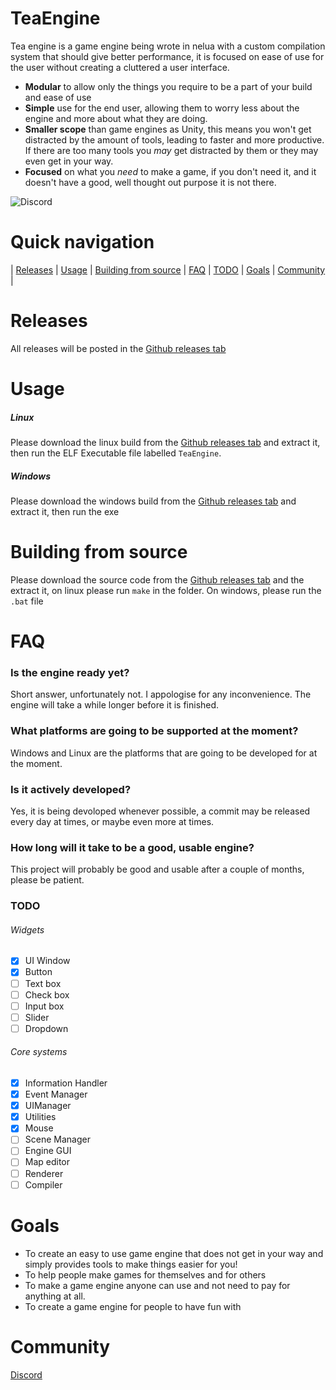 # TeaEngine
Tea engine is a game engine being wrote in nelua with a custom compilation system that should give better performance, it is focused on ease of use for the user without creating a cluttered a user interface.
* **Modular** to allow only the things you require to be a part of your build and ease of use
* **Simple** use for the end user, allowing them to worry less about the engine and more about what they are doing.
* **Smaller scope** than game engines as Unity, this means you won't get distracted by the amount of tools, leading to faster and more productive. If there are too many tools you *may* get distracted by them or they may even get in your way.
* **Focused** on what you *need* to make a game, if you don't need it, and it doesn't have a good, well thought out purpose it is not there.

![Discord](https://img.shields.io/discord/992551570547949568?color=blue&label=Discord&style=for-the-badge)

# Quick navigation

| [Releases](https://github.com/TeaSpillStudios/TeaEngine#releases) |
[Usage](https://github.com/TeaSpillStudios/TeaEngine#usage) |
[Building from source](https://github.com/TeaSpillStudios/TeaEngine#building-from-source) |
[FAQ](https://github.com/TeaSpillStudios/TeaEngine#faq) |
[TODO](https://github.com/TeaSpillStudios/TeaEngine#todo) |
[Goals](https://github.com/TeaSpillStudios/TeaEngine#goals) |
[Community](https://github.com/TeaSpillStudios/TeaEngine#community) |

# Releases

All releases will be posted in the [Github releases tab](https://github.com/TeaSpillStudios/TeaEngine/releases)

# Usage

##### Linux

Please download the linux build from the [Github releases tab](https://github.com/TeaSpillStudios/TeaEngine/releases) and extract it, then run the ELF Executable file labelled `TeaEngine`.

##### Windows

Please download the windows build from the [Github releases tab](https://github.com/TeaSpillStudios/TeaEngine/releases) and extract it, then run the exe

# Building from source

Please download the source code from the [Github releases tab](https://github.com/TeaSpillStudios/TeaEngine/releases) and the extract it, on linux please run `make` in the folder. On windows, please run the `.bat` file

# FAQ

### Is the engine ready yet?
Short answer, unfortunately not. I appologise for any inconvenience. The engine will take a while longer before it is finished.

### What platforms are going to be supported at the moment?
Windows and Linux are the platforms that are going to be developed for at the moment.

### Is it actively developed?
Yes, it is being devoloped whenever possible, a commit may be released every day at times, or maybe even more at times.

### How long will it take to be a good, usable engine?
This project will probably be good and usable after a couple of months, please be patient.

### TODO

###### Widgets
- [x] UI Window
- [x] Button
- [ ] Text box
- [ ] Check box
- [ ] Input box
- [ ] Slider
- [ ] Dropdown

###### Core systems

- [x] Information Handler
- [x] Event Manager
- [x] UIManager
- [x] Utilities 
- [x] Mouse
- [ ] Scene Manager
- [ ] Engine GUI
- [ ] Map editor
- [ ] Renderer
- [ ] Compiler

# Goals

* To create an easy to use game engine that does not get in your way and simply provides tools to make things easier for you!
* To help people make games for themselves and for others
* To make a game engine anyone can use and not need to pay for anything at all.
* To create a game engine for people to have fun with

# Community

[Discord](https://discord.gg/M7Qkgby2rm)
